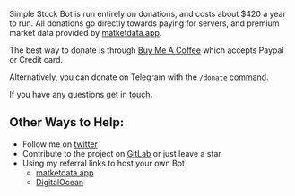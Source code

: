 Simple Stock Bot is run entirely on donations, and costs about $420 a year to run. All donations go directly towards paying for servers, and premium market data provided by [matketdata.app](https://dashboard.marketdata.app/marketdata/aff/go/misterbiggs?keyword=repo).

The best way to donate is through [Buy Me A Coffee](https://www.buymeacoffee.com/Anson) which accepts Paypal or Credit card.

Alternatively, you can donate on Telegram with the `/donate` [command](commands.md#donate-amount-in-usd).

If you have any questions get in [touch.](contact.md)

## Other Ways to Help:

- Follow me on [twitter](https://twitter.com/AnsonBiggs)
- Contribute to the project on [GitLab](https://gitlab.com/simple-stock-bots) or just leave a star
- Using my referral links to host your own Bot
  - [matketdata.app](https://dashboard.marketdata.app/marketdata/aff/go/misterbiggs?keyword=repo)
  - [DigitalOcean](https://m.do.co/c/6b5df7ef55b6)